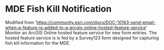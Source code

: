 # MDE Fish Kill Notification
Modified from 'https://community.esri.com/docs/DOC-10163-send-email-when-a-feature-is-added-to-a-arcgis-online-hosted-feature-service'
Monitor an ArcGIS Online hosted feature service for new form entries. The hosted feature service is is fed by a Survey123
form designed for capturing fish kill information for the MDE.